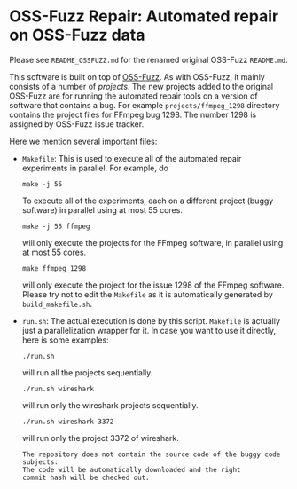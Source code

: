 # OSS-Fuzz Repair: Automated repair on OSS-Fuzz data

Please see `README_OSSFUZZ.md` for the renamed original OSS-Fuzz `README.md`.

This software is built on top of
[OSS-Fuzz](https://github.com/google/oss-fuzz). As with OSS-Fuzz, it
mainly consists of a number of *projects*.  The new projects added to
the original OSS-Fuzz are for running the automated repair tools on a
version of software that contains a bug. For example
`projects/ffmpeg_1298` directory contains the project files for FFmpeg
bug 1298. The number 1298 is assigned by OSS-Fuzz issue tracker.

Here we mention several important files:

* `Makefile`: This is used to execute all of the automated repair
  experiments in parallel. For example, do
  ```
  make -j 55
  ```
  To execute all of the experiments, each on a different project (buggy
  software) in parallel using at most 55 cores.
  ```
  make -j 55 ffmpeg
  ```
  will only execute the projects for the FFmpeg software, in parallel using at most 55 cores.
  ```
  make ffmpeg_1298
  ```
  will only execute the project for the issue 1298 of the FFmpeg
  software. Please try not to edit the `Makefile` as it is automatically
  generated by `build_makefile.sh`.

* `run.sh`: The actual execution is done by this script. `Makefile` is actually just a parallelization wrapper for it. In case you want to use it directly, here is some examples:
  ```
  ./run.sh
  ```
  will run all the projects sequentially.
  ```
  ./run.sh wireshark
  ```
  will run only the wireshark projects sequentially.
  ```
  ./run.sh wireshark 3372
  ```
  will run only the project 3372 of wireshark.
  ```
  The repository does not contain the source code of the buggy code subjects:
  The code will be automatically downloaded and the right
  commit hash will be checked out.
